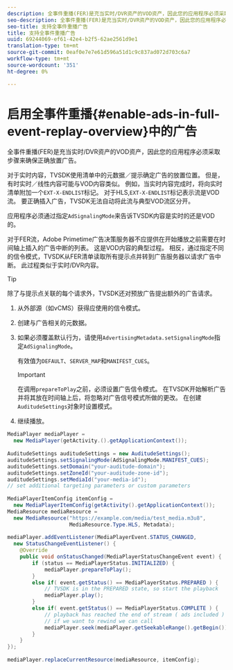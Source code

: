 ```yaml
---
description: 全事件重播(FER)是充当实时/DVR资产的VOD资产，因此您的应用程序必须采取步骤来确保正确放置广告。
seo-description: 全事件重播(FER)是充当实时/DVR资产的VOD资产，因此您的应用程序必须采取步骤来确保正确放置广告。
seo-title: 支持全事件重播广告
title: 支持全事件重播广告
uuid: 69244069-ef61-42e4-b2f5-62ae2561d9e1
translation-type: tm+mt
source-git-commit: 0eaf0e7e7e61d596a51d1c9c837ad072d703c6a7
workflow-type: tm+mt
source-wordcount: '351'
ht-degree: 0%

---
```



# 启用全事件重播{#enable-ads-in-full-event-replay-overview}中的广告

全事件重播(FER)是充当实时/DVR资产的VOD资产，因此您的应用程序必须采取步骤来确保正确放置广告。

对于实时内容，TVSDK使用清单中的元数据／提示确定广告的放置位置。 但是，有时实时／线性内容可能与VOD内容类似。 例如，当实时内容完成时，将向实时清单附加一个`EXT-X-ENDLIST`标记。 对于HLS,`EXT-X-ENDLIST`标记表示流是VOD流。 要正确插入广告，TVSDK无法自动将此流与典型VOD流区分开。

应用程序必须通过指定`AdSignalingMode`来告诉TVSDK内容是实时的还是VOD的。

对于FER流，Adobe Primetime广告决策服务器不应提供在开始播放之前需要在时间轴上插入的广告中断的列表。 这是VOD内容的典型过程。 相反，通过指定不同的信令模式，TVSDK从FER清单读取所有提示点并转到广告服务器以请求广告中断。 此过程类似于实时/DVR内容。

>[!TIP]
>
>除了与提示点关联的每个请求外，TVSDK还对预放广告提出额外的广告请求。

1. 从外部源（如vCMS）获得应使用的信令模式。
1. 创建与广告相关的元数据。
1. 如果必须覆盖默认行为，请使用`AdvertisingMetadata.setSignalingMode`指定`AdSignalingMode`。

   有效值为`DEFAULT`、`SERVER_MAP`和`MANIFEST_CUES`。

   >[!IMPORTANT]
   >
   >在调用`prepareToPlay`之前，必须设置广告信令模式。 在TVSDK开始解析广告并将其放在时间轴上后，将忽略对广告信号模式所做的更改。 在创建`AuditudeSettings`对象时设置模式。

1. 继续播放。

<!--<a id="example_6DECA71C3C3B4551805C09A80686552F"></a>-->

```java
MediaPlayer mediaPlayer =  
  new MediaPlayer(getActivity.().getApplicationContext()); 
 
AuditudeSettings auditudeSettings = new AuditudeSettings(); 
auditudeSettings.setSignalingMode(AdSignalingMode.MANIFEST_CUES); 
auditudeSettings.setDomain("your-auditude-domain"); 
auditudeSettings.setZoneId("your-auditude-zone-id"); 
auditudeSettings.setMediaId("your-media-id"); 
// set additional targeting parameters or custom parameters 
 
MediaPlayerItemConfig itemConfig =  
  new MediaPlayerItemConfig(getActivity().getApplicationContext()); 
MediaResource mediaResource =  
  new MediaResource("https://example.com/media/test_media.m3u8",  
                    MediaResource.Type.HLS, Metadata); 
 
mediaPlayer.addEventListener(MediaPlayerEvent.STATUS_CHANGED,  
  new StatusChangeEventListener() { 
    @Override 
    public void onStatusChanged(MediaPlayerStatusChangeEvent event) { 
        if (status == MediaPlayerStatus.INITIALIZED) { 
            mediaPlayer.prepareToPlay(); 
        } 
        else if( event.getStatus() == MediaPlayerStatus.PREPARED ) { 
            // TVSDK is in the PREPARED state, so start the playback 
            mediaPlayer.play(); 
        } 
        else if( event.getStatus() == MediaPlayerStatus.COMPLETE ) { 
            // playback has reached the end of stream ( ads included ) 
            // if we want to rewind we can call 
            mediaPlayer.seek(mediaPlayer.getSeekableRange().getBegin()); 
        } 
    } 
}); 
 
mediaPlayer.replaceCurrentResource(mediaResource, itemConfig); 
```
